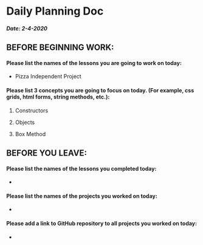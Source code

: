 # Daily Planning Doc

##### Date: 2-4-2020

## BEFORE BEGINNING WORK:


#### Please list the names of the lessons you are going to work on today:

* Pizza Independent Project


#### Please list 3 concepts you are going to focus on today. (For example, css grids, html forms, string methods, etc.):

1. Constructors

2. Objects

3. Box Method



## BEFORE YOU LEAVE:


#### Please list the names of the lessons you completed today:

*


#### Please list the names of the projects you worked on today:

*

#### Please add a link to GitHub repository to all projects you worked on today:

*

